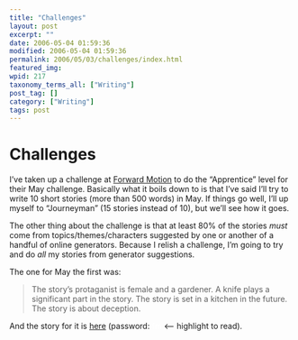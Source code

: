 ```yaml
---
title: "Challenges"
layout: post
excerpt: ""
date: 2006-05-04 01:59:36
modified: 2006-05-04 01:59:36
permalink: 2006/05/03/challenges/index.html
featured_img: 
wpid: 217
taxonomy_terms_all: ["Writing"]
post_tag: []
category: ["Writing"]
tags: post
---
```


# Challenges

I’ve taken up a challenge at [Forward Motion](http://www.fmwriters.com/) to do the “Apprentice” level for their May challenge. Basically what it boils down to is that I’ve said I’ll try to write 10 short stories (more than 500 words) in May. If things go well, I’ll up myself to “Journeyman” (15 stories instead of 10), but we’ll see how it goes.

The other thing about the challenge is that at least 80% of the stories *must* come from topics/themes/characters suggested by one or another of a handful of online generators. Because I relish a challenge, I’m going to try and do *all* my stories from generator suggestions.

The one for May the first was:

> The story’s protaganist is female and a gardener. A knife plays a significant part in the story. The story is set in a kitchen in the future. The story is about deception.

And the story for it is [here](http://www.patrickjohanneson.com/deardiary/lost-and-found) (password: <span style="color: #fff">fm</span> &lt;– highlight to read).